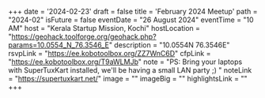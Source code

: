 +++
date = '2024-02-23'
draft = false
title = 'February 2024 Meetup'
path = "2024-02"
isFuture = false
eventDate = "26 August 2024"
eventTime = "10 AM"
host = "Kerala Startup Mission, Kochi"
hostLocation = "https://geohack.toolforge.org/geohack.php?params=10.0554_N_76.3546_E"
description = "10.0554N 76.3546E"
rsvpLink = "https://ee.kobotoolbox.org/ZZ7WnC6D"
cfpLink = "https://ee.kobotoolbox.org/T9aWLMJb"
note = "PS: Bring your laptops with SuperTuxKart installed, we'll be having a small LAN party ;) "
noteLink = "https://supertuxkart.net/"
image = ""
imageBig = ""
highlightsLink = ""
+++